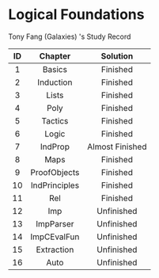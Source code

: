 # Logical Foundations
Tony Fang (Galaxies) 's Study Record

|  ID  |    Chapter    |    Solution     |
| :--: | :-----------: | :-------------: |
|  1   |    Basics     |    Finished     |
|  2   |   Induction   |    Finished     |
|  3   |     Lists     |    Finished     |
|  4   |     Poly      |    Finished     |
|  5   |    Tactics    |    Finished     |
|  6   |     Logic     |    Finished     |
|  7   |    IndProp    | Almost Finished |
|  8   |     Maps      |    Finished     |
|  9   | ProofObjects  |    Finished     |
|  10  | IndPrinciples |    Finished     |
|  11  |      Rel      |    Finished     |
|  12  |      Imp      |   Unfinished    |
|  13  |   ImpParser   |   Unfinished    |
|  14  |  ImpCEvalFun  |   Unfinished    |
|  15  |  Extraction   |   Unfinished    |
|  16  |     Auto      |   Unfinished    |



